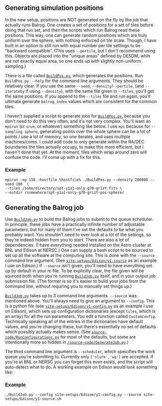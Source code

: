 ## Generating simulation positions

In the new setup, positions are NOT generated on the fly by the job that actually runs Balrog.
One creates a set of positions for a set of tiles before doing that run set,
and then the scripts which run Balrog read these positions.
This way, one can generate random positions which are truly uniform over the sphere, with nothing enforced on tile scale.
Though, I have built in an option to still run with equal number per tile settings to be "backward compatible".
(This uses ```--pertile```, but I don't recommend using this. Objects are placed into the "unique areas" defined by DESDM,
whih are not exactly equal area, so one ends up with slightly non-uniform sampling.)

There is a file called [```BuildPos.py```](https://github.com/suchyta1/BalrogMPI/blob/nompi/BuildPos.py), which generates the positions.
Run ```BuildPos.py --help``` for the command line arguments. They should be relatively clear.
If you use the same ```--seed```, ```--density```/```--pertile```, (and ```--iterateby``` if using ```--density```),
with the same file given in ```--tiles```, you'll get the same positions. 
If you append to the ```--tiles``` file and run again, you'll ultimate generate ```balrog_index``` values which are consistent for the common tiles.

I haven't supplied a script to generate jobs for [```BuildPos.py```](https://github.com/suchyta1/BalrogMPI/blob/nompi/BuildPos.py), 
because you don't need to do this very often, and it's not very complex. You'll want an ```mpirun``` (or ```srun```, or whatever) something like below.
I use ```mpi``` because for ```--sampling sphere```, generating points over the whole sphere can be a lot of points / use a lot of memory, 
so one iterates, and uses multiple machines/cores.
I could add code to only generate within the RA/DEC boundaries the tiles actually occupy, to make this more efficient, but I haven't done that yet.
At the moment, tiles which wrap around zero will confuse the code. I'll come up with a fix for this.

### Example

```
mpirun -np 150 -hostfile %hostfile% ./BuildPos.py --density 200000 --seed 100  \
--tiles /some/directory/spt-y1a1-only-g70-grizY.fits \
--outdir /somewhere/spt-y1a1-only-g70-grizY-pos-sphere/
```

## Generating the Balrog job

Use [```BuildJob.py```](https://github.com/suchyta1/BalrogMPI/blob/nompi/BuildJob.py) to build the Balrog jobs to submit to the queue scheduler.
In principle, these jobs have a practically infinite number of adjustable parameters, but for many of them I've set the defaults to be what you probably want.
You shouldn't need to ever look at a lot of the settings, so they're indeed hidden from you to start.
There are also a lot of dependencies. (I have everything needed installed on the Astro cluster at BNL and Edison at NERSC.)
One can supply a bash script to be sourced to set up all the software at the computing site.
This is done with the ```--source``` command line argument.
(See [```site-setups/Edison/y1-source```](https://github.com/suchyta1/BalrogMPI/blob/nompi/site-setups/Edison/y1-source.sh) as an example I use on Edison.)
If ```--source``` isn't given, you'll need to have everything set up by default in your rc file.
To be explicitly clear, the file given will be sourced both when  you're running [```BuildJob.py```](https://github.com/suchyta1/BalrogMPI/blob/nompi/BuildJob.py) itself,
and in your output job submission file. (The former is so it's easier to build your jobs from the command line, without requiring you to manually set things up.)

[```BuildJob.py```](https://github.com/suchyta1/BalrogMPI/blob/nompi/BuildJob.py) takes up to 3 command line arguments.
```--source``` was mentioned above.
You'll always need to give an argument to ```--config```. This is a python file 
(see [```site-setups/Edison/y1-config.py```](https://github.com/suchyta1/BalrogMPI/blob/nompi/site-setups/Edison/y1-config.py) as an example I use on Edison), 
which sets up configuration dictionaries (except ```tiles```, which is an array) for all the run parameters. You edit a function called ```CustomConfig```.
Technically speaking all of the entries in the dictionaries have default values, and you're changing these,
but there's essentially no set of defaults which possibly actually makes sense.
(See [```source-code/RunConfigurations.py```](https://github.com/suchyta1/BalrogMPI/blob/nompi/source-code/RunConfigurations.py) for most of the defaults,
but some are intentionally more so hidden in [```/source-code/GenerateJob.py```](https://github.com/suchyta1/BalrogMPI/blob/nompi/source-code/GenerateJob.py).)

The third command line argument is ```--scheduler```, which speicifies the work queue you're submitting to. 
Currently only ```['slurm','wq']``` are accepted. 
If you're at BNL or NERSC you can forget this even exists, and the script will auto-detect what to do.
A working example on Edison would look something like:

### Example

```
./BuildJob.py --config site-setups/Edison/y1-config.py --source site-setups/Edison/y1-source.sh
```
